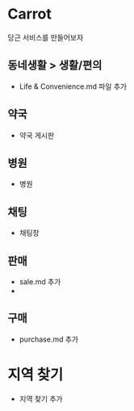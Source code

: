# Carrot
당근 서비스를 만들어보자

## 동네생활 > 생활/편의
- Life & Convenience.md 파일 추가 

## 약국
- 약국 게시판

## 병원
- 병원

## 채팅
- 채팅창

## 판매
- sale.md 추가
- 
## 구매
- purchase.md 추가

# 지역 찾기
- 지역 찾기 추가
